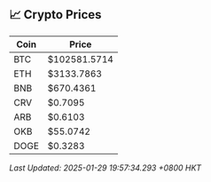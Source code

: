 ## 📈 Crypto Prices

| Coin | Price |
| ---- | ----- |
| BTC | $102581.5714 |
| ETH | $3133.7863 |
| BNB | $670.4361 |
| CRV | $0.7095 |
| ARB | $0.6103 |
| OKB | $55.0742 |
| DOGE | $0.3283 |

_Last Updated: 2025-01-29 19:57:34.293 +0800 HKT_